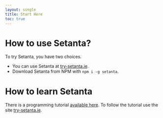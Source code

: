 ```yaml
---
layout: single
title: Start Here
toc: true
---
```


# How to use Setanta?

To try Setanta, you have two choices.

- You can use Setanta at [try-setanta.ie](https://try-setanta.ie).
- Download Setanta from NPM with `npm i -g setanta`.

# How to learn Setanta

There is a programming tutorial [available here](/english/02-try-setanta). To follow the tutorial use the site [try-setanta.ie](https://try-setanta.ie).
